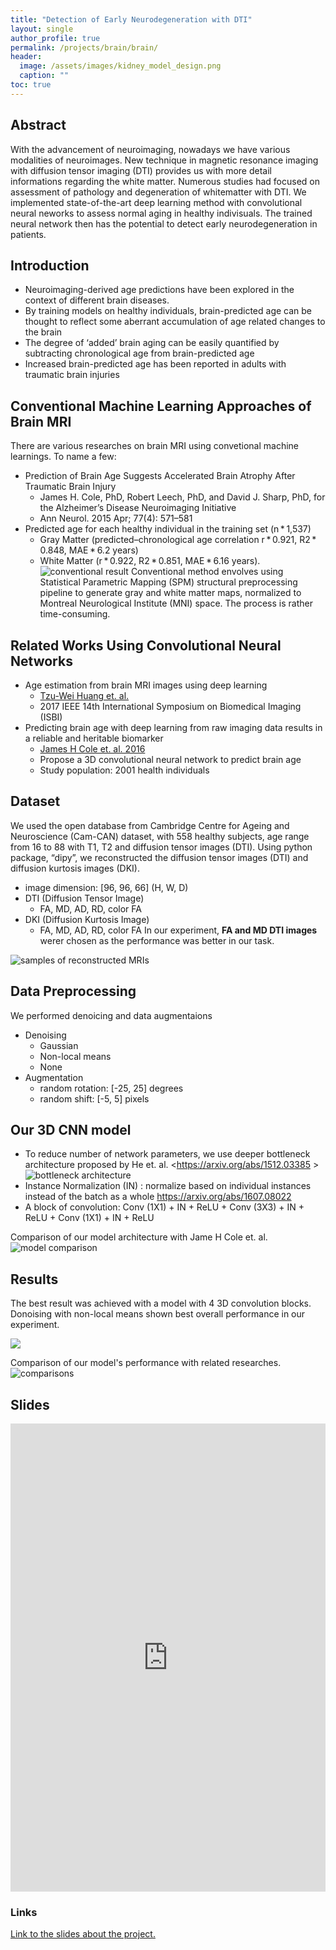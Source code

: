 ```yaml
---
title: "Detection of Early Neurodegeneration with DTI"
layout: single
author_profile: true
permalink: /projects/brain/brain/
header:
  image: /assets/images/kidney_model_design.png
  caption: ""
toc: true
---
```


## Abstract
With the advancement of neuroimaging, nowadays we have various modalities of neuroimages. New technique in magnetic resonance imaging with diffusion tensor imaging (DTI) provides us with more detail informations regarding the white matter. Numerous studies had focused on assessment of pathology and degeneration of whitematter with DTI. 
We implemented state-of-the-art deep learning method with convolutional neural neworks to assess normal aging in healthy indivisuals. The trained neural network then has the potential to detect early neurodegeneration in patients.

## Introduction
- Neuroimaging-derived age predictions have been explored in the context of different brain diseases. 
- By training models on healthy individuals, brain-predicted age can be thought to reflect some aberrant accumulation of age related changes to the brain
- The degree of ‘added’ brain aging can be easily quantified by subtracting chronological age from brain-predicted age
- Increased brain-predicted age has been reported in adults with traumatic brain injuries

## Conventional Machine Learning Approaches of Brain MRI
There are various researches on brain MRI using convetional machine learnings. To name a few:
- Prediction of Brain Age Suggests Accelerated Brain Atrophy After Traumatic Brain Injury
   - James H. Cole, PhD, Robert Leech, PhD, and David J. Sharp, PhD, for the Alzheimer’s Disease Neuroimaging Initiative
   - Ann Neurol. 2015 Apr; 77(4): 571–581
- Predicted age for each healthy individual in the training set (n * 1,537)
   - Gray Matter (predicted–chronological age correlation r * 0.921, R2 * 0.848, MAE * 6.2 years)
   - White Matter (r * 0.922, R2 * 0.851, MAE * 6.16 years).
![conventional result](/assets/images/neuro/conventional.png)
Conventional method envolves using Statistical Parametric Mapping (SPM) structural preprocessing pipeline to generate gray and white matter maps, normalized to Montreal Neurological Institute (MNI) space. The process is rather time-consuming.

## Related Works Using Convolutional Neural Networks
- Age estimation from brain MRI images using deep learning
   - [Tzu-Wei Huang et. al.](http://www.cs.nthu.edu.tw/~htchen/aemri/aemri.pdf)
   - 2017 IEEE 14th International Symposium on Biomedical Imaging (ISBI)
- Predicting brain age with deep learning from raw imaging data results in a reliable and heritable biomarker
   - [James H Cole et. al. 2016](https://arxiv.org/abs/1612.02572)
   - Propose a 3D convolutional neural network to predict brain age
   - Study population: 2001 health individuals

## Dataset
We used the open database from Cambridge Centre for Ageing and Neuroscience (Cam-CAN) dataset, with 558 healthy subjects, age range from 16 to 88 with T1, T2 and diffusion tensor images (DTI).
Using python package, “dipy”, we reconstructed the diffusion tensor images (DTI) and diffusion kurtosis images (DKI).
- image dimension: [96, 96, 66] (H, W, D)
- DTI (Diffusion Tensor Image)
   - FA, MD, AD, RD, color FA
- DKI (Diffusion Kurtosis Image)
   - FA, MD, AD, RD, color FA
In our experiment, **FA and MD DTI images** werer chosen as the performance was better in our task.

![samples of reconstructed MRIs](/assets/images/neuro/dti_dki.png)

## Data Preprocessing
We performed denoicing and data augmentaions
- Denoising
   - Gaussian 
   - Non-local means
   - None
- Augmentation
   - random rotation: [-25, 25] degrees
   - random shift: [-5, 5] pixels

## Our 3D CNN model
- To reduce number of network parameters, we use deeper bottleneck architecture proposed by He et. al.
<https://arxiv.org/abs/1512.03385 >
![bottleneck architecture](/assets/images/neuro/structure.png)
 - Instance Normalization (IN) : normalize based on individual instances instead of the batch as a whole <https://arxiv.org/abs/1607.08022>
 - A block of convolution: Conv (1X1) + IN + ReLU + Conv (3X3) + IN + ReLU + Conv (1X1) + IN + ReLU 

Comparison of our model architecture with Jame H Cole et. al.
![model comparison](/assets/images/neuro/result_table.png)

## Results
The best result was achieved with a model with 4 3D convolution blocks. Donoising with non-local means shown best overall performance in our experiment.

![](/assets/images/neuro/result.png)

Comparison of our model's performance with related researches.
![comparisons](/assets/images/neuro/comparison.png)

## Slides

<style>
.responsive-wrap iframe{ max-width: 100%;}
</style>
<div class="responsive-wrap">
<!-- this is the embed code provided by Google -->
  <iframe src="https://docs.google.com/presentation/d/e/2PACX-1vSlZaKOw-BVhiEaacO7Bdg4FbfwhTZWaP-Qs_3lbP21Goxin1CWdMmMfh7ymsPKoAlM7zEzFPmaWVmr/embed?start=false&loop=false&delayms=3000" frameborder="0" width="960" height="749" allowfullscreen="true" mozallowfullscreen="true" webkitallowfullscreen="true"></iframe>
<!-- Google embed ends -->
</div>

### Links
[Link to the slides about the project.](https://docs.google.com/presentation/d/1EtcB3jbhp1rrAvZ4CVIkq0QPqe0TyLV0vdIxaAhGWes/edit?usp=sharing)